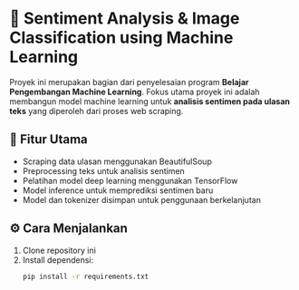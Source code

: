 # 🚀 Sentiment Analysis & Image Classification using Machine Learning

Proyek ini merupakan bagian dari penyelesaian program **Belajar Pengembangan Machine Learning**. Fokus utama proyek ini adalah membangun model machine learning untuk **analisis sentimen pada ulasan teks** yang diperoleh dari proses web scraping.

## 🧠 Fitur Utama
- Scraping data ulasan menggunakan BeautifulSoup
- Preprocessing teks untuk analisis sentimen
- Pelatihan model deep learning menggunakan TensorFlow
- Model inference untuk memprediksi sentimen baru
- Model dan tokenizer disimpan untuk penggunaan berkelanjutan

## ⚙️ Cara Menjalankan
1. Clone repository ini
2. Install dependensi:
   ```bash
   pip install -r requirements.txt
   ```
